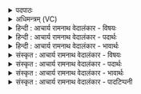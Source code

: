 <details><summary>पदपाठः</summary>

पु꣣रुत्रा꣢। हि। स꣣दृ꣢ङ्। स꣣। दृ꣢ङ्। अ꣡सि꣢꣯। दि꣡शः꣢꣯। वि꣡श्वाः꣢꣯। अ꣡नु꣢꣯। प्र꣣भुः꣢। प्र꣣। भुः। स꣣म꣡त्सु꣢। स꣣। म꣡त्सु꣢꣯। त्वा꣣। ह꣣वा꣡म꣢हे। ११६७।
</details>

<details><summary>अधिमन्त्रम् (VC)</summary>

- अग्निः
- वत्सः काण्वः
- गायत्री
- षड्जः
</details>

<details><summary>हिन्दी : आचार्य रामनाथ वेदालंकार - विषयः</summary>

अगले मन्त्र में परमात्मा की स्तुति करते हुए उसका आह्वान किया गया है।
</details>

<details><summary>हिन्दी : आचार्य रामनाथ वेदालंकार - पदार्थः</summary>

पदार्थान्वयभाषाः -  हे अग्नि अर्थात् सर्वान्तर्यामी परमात्मन्!आप(पुरुत्रा)सभी के प्रति(सदृङ्)समदर्शी(असि)हो।(विश्वाः दिशः अनु)सब दिशाओं में अर्थात् सब क्षेत्रों में(प्रभुः)समर्थ हो। हम(समत्सु)आन्तरिक तथा बाह्य देवासुर-संग्रामों में(त्वा)आपको(हवामहे)पुकारते हैं ॥२॥
</details>

<details><summary>हिन्दी : आचार्य रामनाथ वेदालंकार - भावार्थः</summary>

भावार्थभाषाः -  जो पक्षपात से रहित,सब बातों में समर्थ परमेश्वर विपत्ति के समय शक्ति-प्रदान द्वारा रक्षा करता है,उसमें सबको ध्यान लगाना चाहिए ॥२॥
</details>

<details><summary>संस्कृत : आचार्य रामनाथ वेदालंकार - विषयः</summary>

अथ परमात्मानं स्तुवन् तमाह्वयति।
</details>

<details><summary>संस्कृत : आचार्य रामनाथ वेदालंकार - पदार्थः</summary>

पदार्थान्वयभाषाः -  हे अग्ने सर्वान्तर्यामिन् परमात्मन्!त्वम्(पुरुत्रा)बहुषु,सर्वेष्वेवेति भावः।[देवमनुष्यपुरुषपुरुमर्त्येभ्यो द्वितीयासप्तम्योर्बहुलम्। अ० ५।४।५६ इत्यनेन पुरुशब्दात् सप्तम्यर्थे त्रा प्रत्ययः।] (सदृङ्)समानद्रष्टा(असि)वर्तसे।(विश्वाः दिशः अनु)सर्वाः दिशः अनुलक्ष्य,सर्वेषु क्षेत्रेष्वित्यर्थः(प्रभुः)समर्थोऽसि। वयम्(समत्सु)आन्तरेषु बाह्येषु च देवासुरसंग्रामेषु।[समदः इति संग्रामनाम। निघं० २।१७।] (त्वा)त्वाम्(हवामहे)आह्वयामः ॥२॥
</details>

<details><summary>संस्कृत : आचार्य रामनाथ वेदालंकार - भावार्थः</summary>

भावार्थभाषाः -  यः पक्षपातरहितः सर्वत्र समर्थः परमेश्वरो विपत्काले शक्तिप्रदानेन रक्षति स सर्वैर्ध्यातव्यः ॥२॥
</details>

<details><summary>संस्कृत : आचार्य रामनाथ वेदालंकार - पादटिप्पनी</summary>

टिप्पणी:   १.ऋ० ८।११।८,४३।२१ उभयत्र ‘विशो॒ विश्वा॒’इति पाठः।
</details>